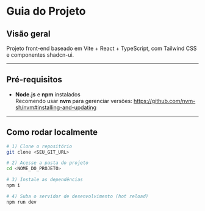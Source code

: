 # Guia do Projeto

## Visão geral
Projeto front-end baseado em Vite + React + TypeScript, com Tailwind CSS e componentes shadcn-ui.

---

## Pré-requisitos
- **Node.js** e **npm** instalados  
  Recomendo usar **nvm** para gerenciar versões: https://github.com/nvm-sh/nvm#installing-and-updating

---

## Como rodar localmente

```sh
# 1) Clone o repositório
git clone <SEU_GIT_URL>

# 2) Acesse a pasta do projeto
cd <NOME_DO_PROJETO>

# 3) Instale as dependências
npm i

# 4) Suba o servidor de desenvolvimento (hot reload)
npm run dev
